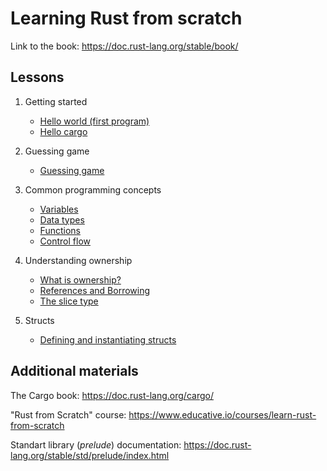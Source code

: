 # Learning Rust from scratch

Link to the book: https://doc.rust-lang.org/stable/book/


## Lessons

1. Getting started

    - [Hello world (first program)](./01-getting-started/hello-world/)
    - [Hello cargo](./01-getting-started/hello-cargo/)

2. Guessing game

    - [Guessing game](./02-guessing-game/guessing-game/)

3. Common programming concepts

    - [Variables](./03-common-programming-concepts/variables/)
    - [Data types](./03-common-programming-concepts/data-types/)
    - [Functions](./03-common-programming-concepts/functions/)
    - [Control flow](./03-common-programming-concepts/control-flow/)

4. Understanding ownership

    - [What is ownership?](./04-understanding-ownership/what-is-ownership/)
    - [References and Borrowing](./04-understanding-ownership/references-and-borrowing/)
    - [The slice type](./04-understanding-ownership/the-slice-type/)

5. Structs

    - [Defining and instantiating structs](./05-structs/defining-and-instantiating-structs/)

## Additional materials

The Cargo book: https://doc.rust-lang.org/cargo/

"Rust from Scratch" course: https://www.educative.io/courses/learn-rust-from-scratch

Standart library (*prelude*) documentation: https://doc.rust-lang.org/stable/std/prelude/index.html


